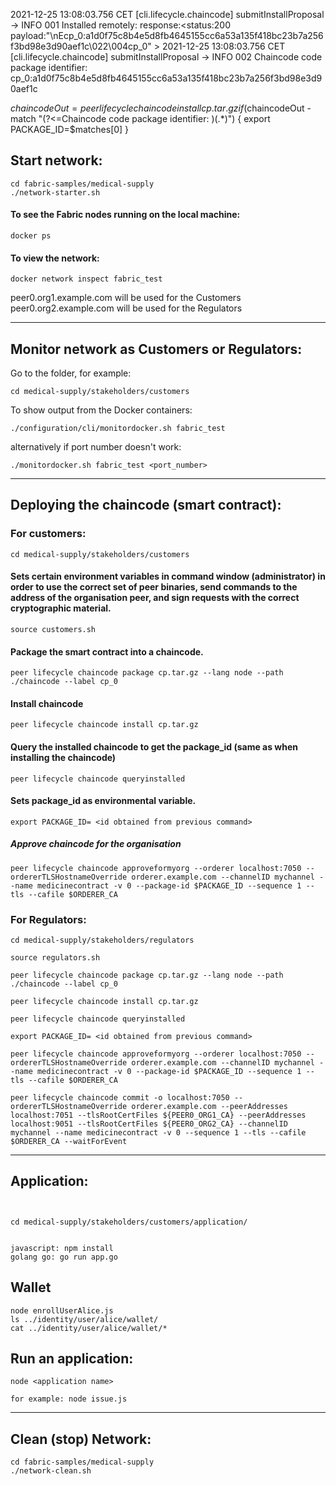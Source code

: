 2021-12-25 13:08:03.756 CET [cli.lifecycle.chaincode] submitInstallProposal -> INFO 001 Installed remotely: response:<status:200 payload:"\nEcp_0:a1d0f75c8b4e5d8fb4645155cc6a53a135f418bc23b7a256f3bd98e3d90aef1c\022\004cp_0" > 2021-12-25 13:08:03.756 CET [cli.lifecycle.chaincode] submitInstallProposal -> INFO 002 Chaincode code package identifier: cp_0:a1d0f75c8b4e5d8fb4645155cc6a53a135f418bc23b7a256f3bd98e3d90aef1c

$chaincodeOut = peer lifecycle chaincode install cp.tar.gz if ($chaincodeOut -match "(?<=Chaincode code package identifier: )(.*)") { export PACKAGE_ID=$matches[0] }

## Start network:
```
cd fabric-samples/medical-supply
./network-starter.sh
```
#### To see the Fabric nodes running on the local machine:
```
docker ps
```
#### To view the network:
```
docker network inspect fabric_test
```

peer0.org1.example.com will be used for the Customers
peer0.org2.example.com will be used for the Regulators

__________________________
## Monitor network as Customers or Regulators:
Go to the folder, for example:
```
cd medical-supply/stakeholders/customers
```

To show output from the Docker containers:
```
./configuration/cli/monitordocker.sh fabric_test
```
alternatively if port number doesn't work:
```
./monitordocker.sh fabric_test <port_number>
```
__________________________
## Deploying the chaincode (smart contract):

### For customers:
```
cd medical-supply/stakeholders/customers
```
#### Sets certain environment variables in command window (administrator) in order to use the correct set of peer binaries, send commands to the address of the organisation peer, and sign requests with the correct cryptographic material.
```
source customers.sh
```
#### Package the smart contract into a chaincode.
```
peer lifecycle chaincode package cp.tar.gz --lang node --path ./chaincode --label cp_0
```
#### Install chaincode
```
peer lifecycle chaincode install cp.tar.gz
```

#### Query the installed chaincode to get the package_id (same as when installing the chaincode)
```
peer lifecycle chaincode queryinstalled
```
#### Sets package_id as environmental variable.
```
export PACKAGE_ID= <id obtained from previous command>
```
##### Approve chaincode for the organisation
```
peer lifecycle chaincode approveformyorg --orderer localhost:7050 --ordererTLSHostnameOverride orderer.example.com --channelID mychannel --name medicinecontract -v 0 --package-id $PACKAGE_ID --sequence 1 --tls --cafile $ORDERER_CA
```
### For Regulators:
```
cd medical-supply/stakeholders/regulators
```

```
source regulators.sh
```

```
peer lifecycle chaincode package cp.tar.gz --lang node --path ./chaincode --label cp_0
```

```
peer lifecycle chaincode install cp.tar.gz
```

```
peer lifecycle chaincode queryinstalled
```

```
export PACKAGE_ID= <id obtained from previous command>
```

```
peer lifecycle chaincode approveformyorg --orderer localhost:7050 --ordererTLSHostnameOverride orderer.example.com --channelID mychannel --name medicinecontract -v 0 --package-id $PACKAGE_ID --sequence 1 --tls --cafile $ORDERER_CA
```

```
peer lifecycle chaincode commit -o localhost:7050 --ordererTLSHostnameOverride orderer.example.com --peerAddresses localhost:7051 --tlsRootCertFiles ${PEER0_ORG1_CA} --peerAddresses localhost:9051 --tlsRootCertFiles ${PEER0_ORG2_CA} --channelID mychannel --name medicinecontract -v 0 --sequence 1 --tls --cafile $ORDERER_CA --waitForEvent
```
__________________________
## Application:
```


cd medical-supply/stakeholders/customers/application/


javascript: npm install
golang go: go run app.go
```

## Wallet
```
node enrollUserAlice.js
ls ../identity/user/alice/wallet/
cat ../identity/user/alice/wallet/*
```

## Run an application:
```
node <application name>

for example: node issue.js
```
__________________________
## Clean (stop) Network:
```
cd fabric-samples/medical-supply
./network-clean.sh
```


